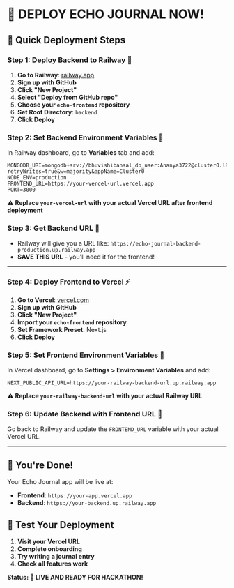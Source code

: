 # 🚀 DEPLOY ECHO JOURNAL NOW!

## 🎯 **Quick Deployment Steps**

### **Step 1: Deploy Backend to Railway** 🚂

1. **Go to Railway**: [railway.app](https://railway.app)
2. **Sign up with GitHub**
3. **Click "New Project"**
4. **Select "Deploy from GitHub repo"**
5. **Choose your `echo-frontend` repository**
6. **Set Root Directory**: `backend`
7. **Click Deploy**

### **Step 2: Set Backend Environment Variables** 🔧

In Railway dashboard, go to **Variables** tab and add:

```env
MONGODB_URI=mongodb+srv://bhuvishibansal_db_user:Ananya3722@cluster0.l8qd4yq.mongodb.net/?retryWrites=true&w=majority&appName=Cluster0
NODE_ENV=production
FRONTEND_URL=https://your-vercel-url.vercel.app
PORT=3000
```

**⚠️ Replace `your-vercel-url` with your actual Vercel URL after frontend deployment**

### **Step 3: Get Backend URL** 📍

- Railway will give you a URL like: `https://echo-journal-backend-production.up.railway.app`
- **SAVE THIS URL** - you'll need it for the frontend!

---

### **Step 4: Deploy Frontend to Vercel** ⚡

1. **Go to Vercel**: [vercel.com](https://vercel.com)
2. **Sign up with GitHub**
3. **Click "New Project"**
4. **Import your `echo-frontend` repository**
5. **Set Framework Preset**: Next.js
6. **Click Deploy**

### **Step 5: Set Frontend Environment Variables** 🔧

In Vercel dashboard, go to **Settings > Environment Variables** and add:

```env
NEXT_PUBLIC_API_URL=https://your-railway-backend-url.up.railway.app
```

**⚠️ Replace `your-railway-backend-url` with your actual Railway URL**

### **Step 6: Update Backend with Frontend URL** 🔄

Go back to Railway and update the `FRONTEND_URL` variable with your actual Vercel URL.

---

## 🎉 **You're Done!**

Your Echo Journal app will be live at:
- **Frontend**: `https://your-app.vercel.app`
- **Backend**: `https://your-backend.up.railway.app`

## 🧪 **Test Your Deployment**

1. **Visit your Vercel URL**
2. **Complete onboarding**
3. **Try writing a journal entry**
4. **Check all features work**

**Status: 🚀 LIVE AND READY FOR HACKATHON!**

